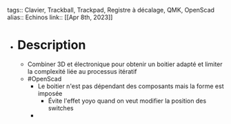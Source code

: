 tags:: Clavier, Trackball, Trackpad, Registre à décalage, QMK, OpenScad
alias:: Echinos
link::
[[Apr 8th, 2023]]

- # Description
	- Combiner 3D et électronique pour obtenir un boitier adapté et limiter la complexité liée au processus itératif
	- #OpenScad
		- Le boitier n'est pas dépendant des composants mais la forme est imposée
			- Évite l'effet yoyo quand on veut modifier la position des switches
		-